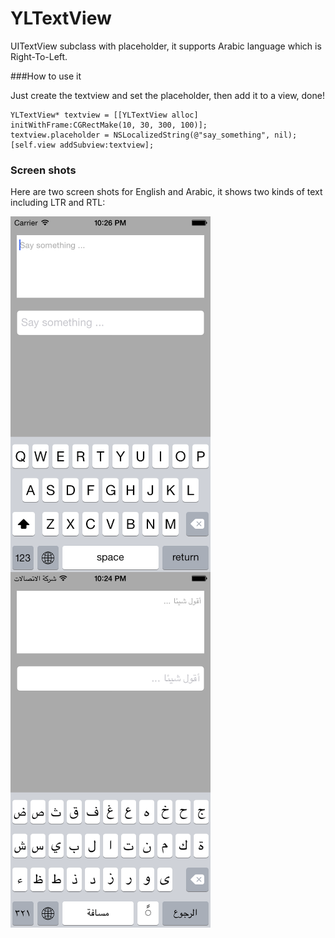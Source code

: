 YLTextView
==========

UITextView subclass with placeholder, it supports Arabic language which is Right-To-Left.

###How to use it

Just create the textview and set the placeholder, then add it to a view, done!

    YLTextView* textview = [[YLTextView alloc] initWithFrame:CGRectMake(10, 30, 300, 100)];
    textview.placeholder = NSLocalizedString(@"say_something", nil);
    [self.view addSubview:textview];

### Screen shots

Here are two screen shots for English and Arabic, it shows two kinds of text including LTR and RTL:

<img align="middle" src="./eng.png" width="320" />
<img align="middle" src="./arabic.png" width="320" />
